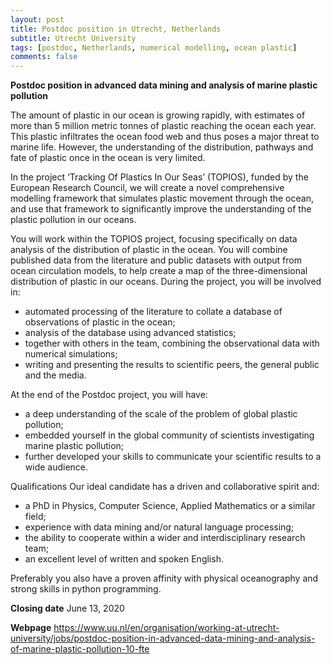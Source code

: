 ```yaml
---
layout: post
title: Postdoc position in Utrecht, Netherlands
subtitle: Utrecht University
tags: [postdoc, Netherlands, numerical modelling, ocean plastic]
comments: false
---
```

**Postdoc position in advanced data mining and analysis of marine plastic pollution**

The amount of plastic in our ocean is growing rapidly, with estimates of more than 5 million metric tonnes of plastic reaching the ocean each year. This plastic infiltrates the ocean food web and thus poses a major threat to marine life. However, the understanding of the distribution, pathways and fate of plastic once in the ocean is very limited.

In the project ‘Tracking Of Plastics In Our Seas’ (TOPIOS), funded by the European Research Council, we will create a novel comprehensive modelling framework that simulates plastic movement through the ocean, and use that framework to significantly improve the understanding of the plastic pollution in our oceans.

You will work within the TOPIOS project, focusing specifically on data analysis of the distribution of plastic in the ocean. You will combine published data from the literature and public datasets with output from ocean circulation models, to help create a map of the three-dimensional distribution of plastic in our oceans.
During the project, you will be involved in:
- automated processing of the literature to collate a database of observations of plastic in the ocean;
- analysis of the database using advanced statistics;
- together with others in the team, combining the observational data with numerical simulations;
- writing and presenting the results to scientific peers, the general public and the media.

At the end of the Postdoc project, you will have:
- a deep understanding of the scale of the problem of global plastic pollution;
- embedded yourself in the global community of scientists investigating marine plastic pollution;
- further developed your skills to communicate your scientific results to a wide audience.

Qualifications
Our ideal candidate has a driven and collaborative spirit and:
- a PhD in Physics, Computer Science, Applied Mathematics or a similar field;
- experience with data mining and/or natural language processing;
- the ability to cooperate within a wider and interdisciplinary research team;
- an excellent level of written and spoken English.

Preferably you also have a proven affinity with physical oceanography and strong skills in python programming.

**Closing date**
June 13, 2020

**Webpage**
https://www.uu.nl/en/organisation/working-at-utrecht-university/jobs/postdoc-position-in-advanced-data-mining-and-analysis-of-marine-plastic-pollution-10-fte
